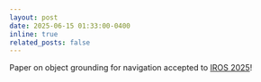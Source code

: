 ```yaml
---
layout: post
date: 2025-06-15 01:33:00-0400
inline: true
related_posts: false
---
```


Paper on object grounding for navigation accepted to [IROS 2025](https://www.iros25.org/)!